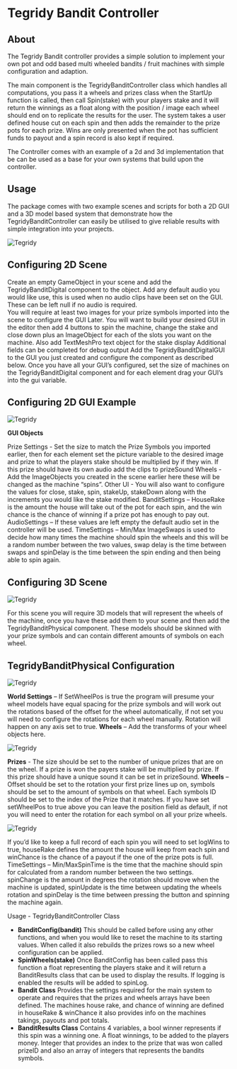
# Tegridy Bandit Controller

## **About**
The Tegridy Bandit controller provides a simple solution to implement your own pot and odd based multi wheeled bandits / fruit machines with simple configuration and adaption. 

The main component is the TegridyBanditController class which handles all computations, you pass it a wheels and prizes class when the StartUp function is called, then call Spin(stake) with your players stake and it will return the winnings as a float along with the position / image each wheel should end on to replicate the results for the user. The system takes a user defined house cut on each spin and then adds the remainder to the prize pots for each prize. Wins are only presented when the pot has sufficient funds to payout and a spin record is also kept if required. 

The Controller comes with an example of a 2d and 3d implementation that be can be used as a base for your own systems that build upon the controller.

## **Usage**
The package comes with two example scenes and scripts for both a 2D GUI and a 3D model based system that demonstrate how the TegridyBanditController can easily be utilised to give reliable results with simple integration into your projects.

![Tegridy](./1.png.png)

## **Configuring 2D Scene**
Create an empty GameObject in your scene and add the TegridyBanditDigital component to the object.
Add any default audio you would like use, this is used when no audio clips have been set on the GUI. These can be left null if no audio is required.  
You will require at least two images for your prize symbols imported into the scene to configure the GUI Later.
You will want to build your desired GUI in the editor then add 4 buttons to spin the machine, change the stake and close down plus an ImageObject for each of the slots you want on the machine. Also add TextMeshPro text object for the stake display Additional fields can be completed for debug output
Add the TegridyBanditDigitalGUI to the GUI you just created and configure the component as described below.
Once you have all your GUI’s configured, set the size of machines on the TegridyBanditDigital component and for each element drag your GUI’s into the gui variable.


## **Configuring 2D GUI Example**

![Tegridy](./2.png)

**GUI Objects**

Prize Settings - Set the size to match the Prize Symbols you imported earlier, then for each element set the picture variable to the desired image and  prize to what the players stake should be multiplied by if they win. If this prize should have its own audio add the clips to prizeSound
Wheels - Add the ImageObjects you created in the scene earlier here these will be changed as the machine “spins”. 
Other UI - You will also want to configure the values for close, stake, spin, stakeUp, stakeDown along with the increments you would like the stake modified.
BanditSettings – HouseRake is the amount the house will take out of the pot for each spin, and the win chance is the chance of winning if a prize pot has enough to pay out.
AudioSettings – If these values are left empty the default audio set in the controller will be used.
TimeSettings – Min/Max ImageSwaps is used to decide how many times the machine should spin the wheels and this will be a random number between the two values, swap delay is the time between swaps and spinDelay is the time between the spin ending and then being able to spin again.

## **Configuring 3D Scene**

![Tegridy](./3.png)

For this scene you will require 3D models that will represent the wheels of the machine, once you have these add them to your scene and then add the TegridyBanditPhysical component. These models should be skinned with your prize symbols and can contain different amounts of symbols on each wheel.
      
## **TegridyBanditPhysical Configuration**

![Tegridy](./4.png)

**World Settings** – If SetWheelPos is true the program will presume your wheel models have equal spacing for the prize symbols and will work out the rotations based of the offset for the wheel automatically, if not set you will need to configure the rotations for each wheel manually. Rotation will happen on any axis set to true.
**Wheels** – Add the transforms of your wheel objects here.

![Tegridy](./5.png)


**Prizes** -  The size should be set to the number of unique prizes that are on the wheel.  If a prize is won the payers stake will be multiplied by prize. If this prize should have a unique sound it can be set in prizeSound.
**Wheels** – Offset should be set to the rotation your first prize lines up on, symbols should be set to the amount of symbols on that wheel. Each symbols ID should be set to the index of the Prize that it matches. If you have set setWheelPos to true above you can leave the position field as default, if not you will need to enter the rotation for each symbol on all your prize wheels.


![Tegridy](./6.png)

If you’d like to keep a full record of each spin you will need to set logWins to true, houseRake defines the amount the house will keep from each spin and winChance is the chance of a payout if the one of the prize pots is full.
TimeSettings – Min/MaxSpinTime is the time that the machine should spin for calculated from a random number between the two settings. spinChange is the amount in degrees the rotation should move when the machine is updated, spinUpdate is the time between updating the wheels rotation and spinDelay is the time between pressing the button and spinning the machine again.

Usage - TegridyBanditController Class
- **BanditConfig(bandit)** This should be called before using any other functions, and when you would like to reset the machine to its starting values. When called it also rebuilds the prizes rows so a new wheel configuration can be applied. 
- **SpinWheels(stake)** Once BanditConfig has been called pass this function a float representing the players stake and it will return a BanditResults class that can be used to display the results. If logging is enabled the results will be added to spinLog.
- **Bandit Class** Provides the settings required for the main system to operate and requires that the prizes and wheels arrays have been defined. The machines house rake, and chance of winning are defined in houseRake & winChance it also provides info on the machines takings, payouts and pot totals.
- **BanditResults Class** Contains 4 variables, a bool winner represents if this spin was a winning one. A float winnings, to be added to the players money. Integer that provides an index to the prize that was won called prizeID and also an array of integers that represents the bandits symbols.